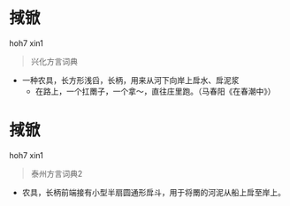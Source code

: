 # 掝锨
hoh7 xin1
> 兴化方言词典
- 一种农具，长方形浅舀，长柄，用来从河下向岸上戽水、戽泥浆
  - 在路上，一个扛罱子，一个拿～，直往庄里跑。（马春阳《在春潮中》）

# 掝锨
hoh7 xin1
> 泰州方言词典2
- 农具，长柄前端接有小型半扇圆通形戽斗，用于将罱的河泥从船上戽至岸上。
